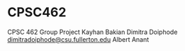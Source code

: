 # CPSC462
CPSC 462 Group Project
Kayhan Bakian <email>
Dimitra Doiphode dimitradoiphode@csu.fullerton.edu
Albert <email>
Anant <email>
